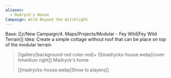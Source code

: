 ```yaml
---
aliases:
  - Madryck's House
Campaign: Wild Beyond the Witchlight
---
```


Base: [[z/New Campaign/4. Maps/Projects/Modular - Fey Wild|Fey Wild Terrain]]
Idea: Create a simple cottage without roof that can be place on top of the modular terrain 

 > [!gallery|background-red color-red]+
 > ![[madrycks-house.webp|cover hmedium right]]
> Madryck's home
> 
> [[madrycks-house.webp|Show to players]]